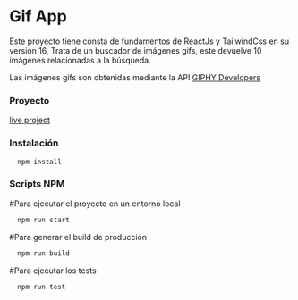 # Gif App

Este proyecto tiene consta de fundamentos de ReactJs y TailwindCss en su versión 16, Trata de un buscador de imágenes gifs, este devuelve 10 imágenes relacionadas a la búsqueda.

Las imágenes gifs son obtenidas mediante la API [GIPHY Developers](https://developers.giphy.com/)

### Proyecto

[live project](https://arielscc.github.io/react-GifApp/.)

### Instalación

```
  npm install
```

### Scripts NPM

#Para ejecutar el proyecto en un entorno local

```js
  npm run start
```

#Para generar el build de producción

```js
  npm run build
```

#Para ejecutar los tests

```js
  npm run test
```
